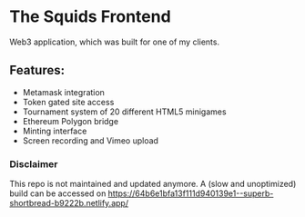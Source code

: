 # The Squids Frontend

Web3 application, which was built for one of my clients.

## Features:

- Metamask integration
- Token gated site access
- Tournament system of 20 different HTML5 minigames
- Ethereum Polygon bridge
- Minting interface
- Screen recording and Vimeo upload

### Disclaimer

This repo is not maintained and updated anymore.
A (slow and unoptimized) build can be accessed on https://64b6e1bfa13f111d940139e1--superb-shortbread-b9222b.netlify.app/

